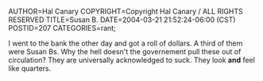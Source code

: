 AUTHOR=Hal Canary
COPYRIGHT=Copyright Hal Canary / ALL RIGHTS RESERVED
TITLE=Susan B.
DATE=2004-03-21 21:52:24-06:00 (CST)
POSTID=207
CATEGORIES=rant;

I went to the bank the other day and got a roll of dollars. A third of them were Susan Bs. Why the hell doesn't the governement pull these out of circulation? They are universally acknowledged to suck. They look **and** feel like quarters.

